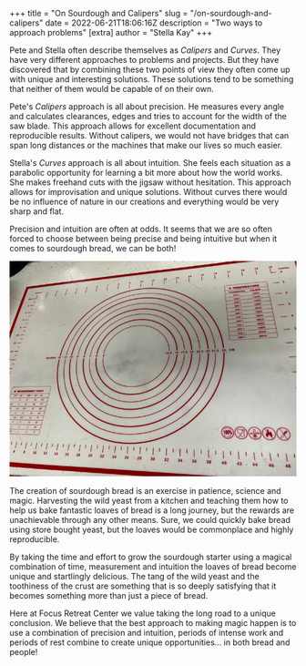 +++
title = "On Sourdough and Calipers"
slug = "/on-sourdough-and-calipers"
date = 2022-06-21T18:06:16Z
description = "Two ways to approach problems"
[extra]
author = "Stella Kay"
+++

Pete and Stella often describe themselves as *Calipers* and *Curves*.  They have very different approaches to problems and projects. But they have discovered that by combining these two points of view they often come up with unique and interesting solutions. These solutions tend to be something that neither of them would be capable of on their own.  

Pete's *Calipers* approach is all about precision.  He measures every angle and calculates clearances, edges and tries to account for the width of the saw blade.   This approach allows for excellent documentation and reproducible results.  Without calipers, we would not have bridges that can span long distances or the machines that make our lives so much easier.

Stella's *Curves* approach is all about intuition.  She feels each situation as a parabolic opportunity for learning a bit more about how the world works.  She makes freehand cuts with the jigsaw without hesitation. This approach allows for improvisation and unique solutions.  Without curves there would be no influence of nature in our creations and everything would be very sharp and flat.  

Precision and intuition are often at odds.  It seems that we are so often forced to choose between being precise and being intuitive but when it comes to sourdough bread, we can be both!

![bread loaf size mat](baking-loaf-board.jpg)

The creation of sourdough bread is an exercise in patience, science and magic.  Harvesting the wild yeast from a kitchen and teaching them how to help us bake fantastic loaves of bread is a long journey, but the rewards are unachievable through any other means.  Sure, we could quickly bake bread using store bought yeast, but the loaves would be commonplace and highly reproducible.  


By taking the time and effort to grow the sourdough starter using a magical combination of time, measurement and intuition the loaves of bread become unique and startlingly delicious.  The tang of the wild yeast and the toothiness of the crust are something that is so deeply satisfying that it becomes something more than just a piece of bread.  

Here at Focus Retreat Center we value taking the long road to a unique conclusion.  We believe that the best approach to making magic happen is to use a combination of precision and intuition, periods of intense work and periods of rest combine to create unique opportunities… in both bread and people!
